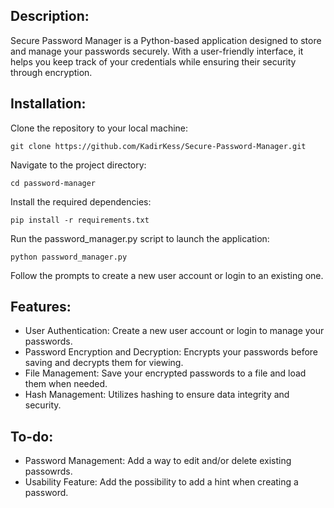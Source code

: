 ## Description:
Secure Password Manager is a Python-based application designed to store and manage your passwords securely. With a user-friendly interface, it helps you keep track of your credentials while ensuring their security through encryption.

## Installation:
Clone the repository to your local machine:

```
git clone https://github.com/KadirKess/Secure-Password-Manager.git
```

Navigate to the project directory:

```
cd password-manager
```

Install the required dependencies:

```
pip install -r requirements.txt
```

Run the password_manager.py script to launch the application:

```
python password_manager.py
```

Follow the prompts to create a new user account or login to an existing one.

## Features:

- User Authentication: Create a new user account or login to manage your passwords.
- Password Encryption and Decryption: Encrypts your passwords before saving and decrypts them for viewing.
- File Management: Save your encrypted passwords to a file and load them when needed.
- Hash Management: Utilizes hashing to ensure data integrity and security.

## To-do:

- Password Management: Add a way to edit and/or delete existing passowrds.
- Usability Feature: Add the possibility to add a hint when creating a password.